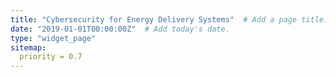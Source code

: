 ```yaml
---
title: "Cybersecurity for Energy Delivery Systems"  # Add a page title.
date: "2019-01-01T00:00:00Z"  # Add today's date.
type: "widget_page"
sitemap:
  priority = 0.7
---
```


